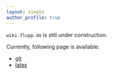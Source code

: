 ```yaml
---
layout: single
author_profile: true
---
```


`wiki.flupp.de` is still under construction.

Currently, following page is available:

- [git](git)
- [latex](latex)
